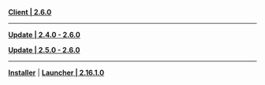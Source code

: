 **[Client | 2.6.0](https://autopatchhk.yuanshen.com/client_app/download/pc_zip/20220318211020_aWEQCaw5ZERt54rm/GenshinImpact_2.6.0.zip)**

---

**[Update | 2.4.0 - 2.6.0](https://autopatchhk.yuanshen.com/client_app/update/hk4e_global/10/game_2.4.0_2.6.0_hdiff_IzpvafMJqow6lB2U.zip)**

**[Update | 2.5.0 - 2.6.0](https://autopatchhk.yuanshen.com/client_app/update/hk4e_global/10/game_2.5.0_2.6.0_hdiff_qr9GvX8ALUe6Puk3.zip)**

---

**[Installer](https://autopatchhk.yuanshen.com/client_app/download/launcher/20220321184101_auGoJoZoKHIPjtza/GenshinImpact_install_20220315172512.exe)** | **[Launcher | 2.16.1.0](https://autopatchhk.yuanshen.com/client_app/update/hk4e_global/10/update_20220315175618_535dd34e324uRiVG.zip)**

